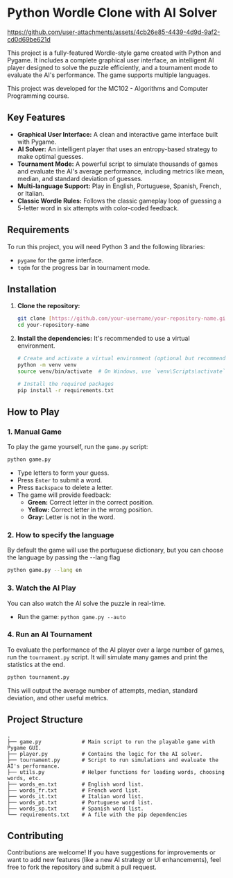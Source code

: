# Python Wordle Clone with AI Solver



https://github.com/user-attachments/assets/4cb26e85-4439-4d9d-9af2-cd0d69be621d



This project is a fully-featured Wordle-style game created with Python and Pygame. It includes a complete graphical user interface, an intelligent AI player designed to solve the puzzle efficiently, and a tournament mode to evaluate the AI's performance. The game supports multiple languages.

This project was developed for the MC102 - Algorithms and Computer Programming course.

## Key Features

- **Graphical User Interface:** A clean and interactive game interface built with Pygame.
- **AI Solver:** An intelligent player that uses an entropy-based strategy to make optimal guesses.
- **Tournament Mode:** A powerful script to simulate thousands of games and evaluate the AI's average performance, including metrics like mean, median, and standard deviation of guesses.
- **Multi-language Support:** Play in English, Portuguese, Spanish, French, or Italian.
- **Classic Wordle Rules:** Follows the classic gameplay loop of guessing a 5-letter word in six attempts with color-coded feedback.

## Requirements

To run this project, you will need Python 3 and the following libraries:
- `pygame` for the game interface.
- `tqdm` for the progress bar in tournament mode.

## Installation

1.  **Clone the repository:**
    ```bash
    git clone [https://github.com/your-username/your-repository-name.git](https://github.com/your-username/your-repository-name.git)
    cd your-repository-name
    ```

2.  **Install the dependencies:**
    It's recommended to use a virtual environment.
    ```bash
    # Create and activate a virtual environment (optional but recommended)
    python -m venv venv
    source venv/bin/activate  # On Windows, use `venv\Scripts\activate`

    # Install the required packages
    pip install -r requirements.txt
    ```

## How to Play

### 1. Manual Game

To play the game yourself, run the `game.py` script:

```bash
python game.py
```

-   Type letters to form your guess.
-   Press `Enter` to submit a word.
-   Press `Backspace` to delete a letter.
-   The game will provide feedback:
    -   **Green:** Correct letter in the correct position.
    -   **Yellow:** Correct letter in the wrong position.
    -   **Gray:** Letter is not in the word.

### 2. How to specify the language

By default the game will use the portuguese dictionary, but you can choose the language by passing the --lang flag
```bash
python game.py --lang en
```
### 3. Watch the AI Play

You can also watch the AI solve the puzzle in real-time.

-   Run the game: `python game.py --auto`

### 4. Run an AI Tournament

To evaluate the performance of the AI player over a large number of games, run the `tournament.py` script. It will simulate many games and print the statistics at the end.

```bash
python tournament.py
```
This will output the average number of attempts, median, standard deviation, and other useful metrics.



## Project Structure

```
.
├── game.py             # Main script to run the playable game with Pygame GUI.
├── player.py           # Contains the logic for the AI solver.
├── tournament.py       # Script to run simulations and evaluate the AI's performance.
├── utils.py            # Helper functions for loading words, choosing words, etc.
├── words_en.txt        # English word list.
├── words_fr.txt        # French word list.
├── words_it.txt        # Italian word list.
├── words_pt.txt        # Portuguese word list.
├── words_sp.txt        # Spanish word list.
└── requirements.txt    # A file with the pip dependencies
```

## Contributing

Contributions are welcome! If you have suggestions for improvements or want to add new features (like a new AI strategy or UI enhancements), feel free to fork the repository and submit a pull request.
